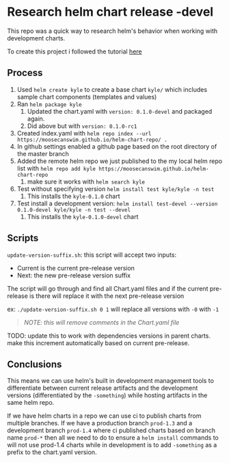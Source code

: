 # Research helm chart release -devel

This repo was a quick way to research helm's behavior when working with development charts.

To create this project i followed the tutorial [here](https://medium.com/@mattiaperi/create-a-public-helm-chart-repository-with-github-pages-49b180dbb417)

## Process

1. Used `helm create kyle` to create a base chart `kyle/`  which includes sample chart components (templates and values)
2. Ran `helm package kyle`
   1. Updated the chart.yaml with `version: 0.1.0-devel` and packaged again.
   2. Did above but with `version: 0.1.0-rc1`
3. Created index.yaml with `helm repo index --url https://moosecanswim.github.io/helm-chart-repo/ .`
4. In github settings enabled a github page based on the root directory of the master branch
5. Added the remote helm repo we just published to the my local helm repo list with `helm repo add kyle https://moosecanswim.github.io/helm-chart-repo`
   1. make sure it works with `helm search kyle`
6. Test without specifying version `helm install test kyle/kyle -n test`
   1. This installs the `kyle-0.1.0` chart
7. Test install a development version: `helm install test-devel --version 0.1.0-devel kyle/kyle -n test --devel`
   1. This installs the `kyle-0.1.0-devel` chart

## Scripts

`update-version-suffix.sh`: this script will accept two inputs:

- Current is the current pre-release version
- Next: the new pre-release version suffix
  
The script will go through and find all Chart.yaml files and if the current pre-release is there will replace it with the next pre-release version

ex: `./update-version-suffix.sh 0 1` will replace all versions with `-0` with `-1`

> *NOTE: this will remove comments in the Chart.yaml file*

TODO: update this to work with dependencies versions in parent charts.  make this increment automatically based on current pre-release.

## Conclusions

This means we can use helm's built in development management tools to differentiate between current release artifacts and the development versions (differentiated by the `-something`) while hosting artifacts in the same helm repo.

If we have helm charts in a repo we can use ci to publish charts from multiple branches.  If we have a production branch `prod-1.3` and a development branch `prod-1.4` where ci published charts based on branch name `prod-*` then all we need to do to ensure a `helm install` commands to will not use prod-1.4 charts while in development is to add `-something` as a prefix to the chart.yaml version.
